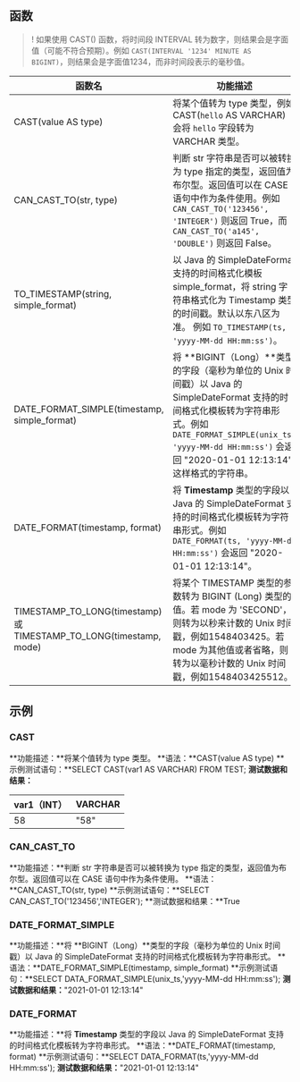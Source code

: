 ## 函数
> ! 如果使用 CAST() 函数，将时间段 INTERVAL 转为数字，则结果会是字面值（可能不符合预期）。例如 `CAST(INTERVAL '1234' MINUTE AS BIGINT)`，则结果会是字面值1234，而非时间段表示的毫秒值。

| 函数名                                                       | 功能描述                                                     |
| ------------------------------------------------------------ | ------------------------------------------------------------ |
| CAST(value AS type)         | 将某个值转为 type 类型，例如 CAST(`hello` AS VARCHAR) 会将 `hello` 字段转为 VARCHAR 类型。 |
| CAN_CAST_TO(str, type)                | 判断 str 字符串是否可以被转换为 type 指定的类型，返回值为布尔型。返回值可以在 CASE 语句中作为条件使用。例如 `CAN_CAST_TO('123456', 'INTEGER')` 则返回 True，而 `CAN_CAST_TO('a145', 'DOUBLE')` 则返回 False。 |
| TO_TIMESTAMP(string, simple_format)                          | 以 Java 的 SimpleDateFormat 支持的时间格式化模板 simple_format，将 string 字符串格式化为 Timestamp 类型的时间戳。默认以东八区为准。 例如 `TO_TIMESTAMP(ts, 'yyyy-MM-dd HH:mm:ss')`。 |
| DATE_FORMAT_SIMPLE(timestamp, simple_format)                 | 将 **BIGINT（Long）**类型的字段（毫秒为单位的 Unix 时间戳）以 Java 的 SimpleDateFormat 支持的时间格式化模板转为字符串形式。例如 `DATE_FORMAT_SIMPLE(unix_ts, 'yyyy-MM-dd HH:mm:ss')` 会返回 "2020-01-01 12:13:14" 这样格式的字符串。 |
| DATE_FORMAT(timestamp, format)                               | 将 **Timestamp** 类型的字段以 Java 的 SimpleDateFormat 支持的时间格式化模板转为字符串形式。例如 `DATE_FORMAT(ts, 'yyyy-MM-dd HH:mm:ss')` 会返回 "2020-01-01 12:13:14"。 |
| TIMESTAMP_TO_LONG(timestamp) 或 TIMESTAMP_TO_LONG(timestamp, mode) | 将某个 TIMESTAMP 类型的参数转为 BIGINT (Long) 类型的值。若 mode 为 'SECOND'，则转为以秒来计数的 Unix 时间戳，例如1548403425。若 mode 为其他值或者省略，则转为以毫秒计数的 Unix 时间戳，例如1548403425512。 |

## 示例
### CAST
**功能描述：**将某个值转为 type 类型。
**语法：**CAST(value AS type)
**示例测试语句：**SELECT CAST(var1 AS VARCHAR) FROM TEST;
**测试数据和结果：**

| var1（INT） | VARCHAR |
| ----------- | ------- |
| 58          | "58"    |

### CAN_CAST_TO
**功能描述：**判断 str 字符串是否可以被转换为 type 指定的类型，返回值为布尔型。返回值可以在 CASE 语句中作为条件使用。
**语法：**CAN_CAST_TO(str, type)
**示例测试语句：**SELECT CAN_CAST_TO('123456','INTEGER');
**测试数据和结果：**True

### DATE_FORMAT_SIMPLE
**功能描述：**将 **BIGINT（Long）**类型的字段（毫秒为单位的 Unix 时间戳）以 Java 的 SimpleDateFormat 支持的时间格式化模板转为字符串形式。
**语法：**DATE_FORMAT_SIMPLE(timestamp, simple_format)
**示例测试语句：**SELECT DATA_FORMAT_SIMPLE(unix_ts,'yyyy-MM-dd HH:mm:ss');
**测试数据和结果：**"2021-01-01 12:13:14"

### DATE_FORMAT
**功能描述：**将 **Timestamp** 类型的字段以 Java 的 SimpleDateFormat 支持的时间格式化模板转为字符串形式。
**语法：**DATE_FORMAT(timestamp, format)
**示例测试语句：**SELECT DATA_FORMAT(ts,'yyyy-MM-dd HH:mm:ss');
**测试数据和结果：**"2021-01-01 12:13:14"

